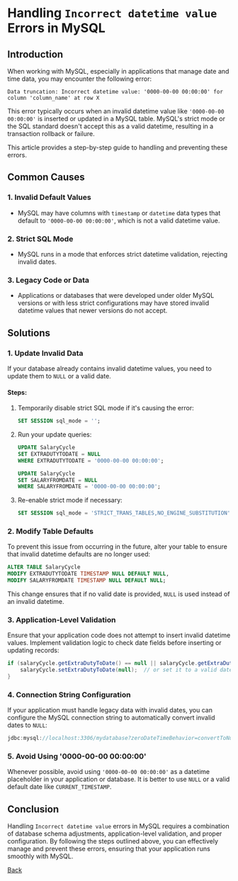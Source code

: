 # Handling `Incorrect datetime value` Errors in MySQL

## Introduction

When working with MySQL, especially in applications that manage date and time data, you may encounter the following error:

```
Data truncation: Incorrect datetime value: '0000-00-00 00:00:00' for column 'column_name' at row X
```

This error typically occurs when an invalid datetime value like `'0000-00-00 00:00:00'` is inserted or updated in a MySQL table. MySQL's strict mode or the SQL standard doesn't accept this as a valid datetime, resulting in a transaction rollback or failure.

This article provides a step-by-step guide to handling and preventing these errors.

## Common Causes

### 1. **Invalid Default Values**
   - MySQL may have columns with `timestamp` or `datetime` data types that default to `'0000-00-00 00:00:00'`, which is not a valid datetime value.

### 2. **Strict SQL Mode**
   - MySQL runs in a mode that enforces strict datetime validation, rejecting invalid dates.

### 3. **Legacy Code or Data**
   - Applications or databases that were developed under older MySQL versions or with less strict configurations may have stored invalid datetime values that newer versions do not accept.

## Solutions

### 1. **Update Invalid Data**
If your database already contains invalid datetime values, you need to update them to `NULL` or a valid date.

#### Steps:
1. Temporarily disable strict SQL mode if it's causing the error:
    ```sql
    SET SESSION sql_mode = '';
    ```
2. Run your update queries:
    ```sql
    UPDATE SalaryCycle 
    SET EXTRADUTYTODATE = NULL 
    WHERE EXTRADUTYTODATE = '0000-00-00 00:00:00';

    UPDATE SalaryCycle 
    SET SALARYFROMDATE = NULL 
    WHERE SALARYFROMDATE = '0000-00-00 00:00:00';
    ```
3. Re-enable strict mode if necessary:
    ```sql
    SET SESSION sql_mode = 'STRICT_TRANS_TABLES,NO_ENGINE_SUBSTITUTION';
    ```

### 2. **Modify Table Defaults**
To prevent this issue from occurring in the future, alter your table to ensure that invalid datetime defaults are no longer used:

```sql
ALTER TABLE SalaryCycle 
MODIFY EXTRADUTYTODATE TIMESTAMP NULL DEFAULT NULL,
MODIFY SALARYFROMDATE TIMESTAMP NULL DEFAULT NULL;
```

This change ensures that if no valid date is provided, `NULL` is used instead of an invalid datetime.

### 3. **Application-Level Validation**
Ensure that your application code does not attempt to insert invalid datetime values. Implement validation logic to check date fields before inserting or updating records:

```java
if (salaryCycle.getExtraDutyToDate() == null || salaryCycle.getExtraDutyToDate().equals(invalidDate)) {
    salaryCycle.setExtraDutyToDate(null);  // or set it to a valid date
}
```

### 4. **Connection String Configuration**
If your application must handle legacy data with invalid dates, you can configure the MySQL connection string to automatically convert invalid dates to `NULL`:

```java
jdbc:mysql://localhost:3306/mydatabase?zeroDateTimeBehavior=convertToNull
```

### 5. **Avoid Using '0000-00-00 00:00:00'**
Whenever possible, avoid using `'0000-00-00 00:00:00'` as a datetime placeholder in your application or database. It is better to use `NULL` or a valid default date like `CURRENT_TIMESTAMP`.

## Conclusion

Handling `Incorrect datetime value` errors in MySQL requires a combination of database schema adjustments, application-level validation, and proper configuration. By following the steps outlined above, you can effectively manage and prevent these errors, ensuring that your application runs smoothly with MySQL.


[Back](https://github.com/hmislk/hmis/wiki/Troubleshooting)